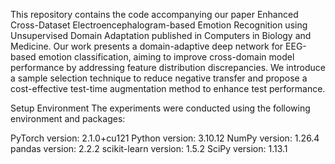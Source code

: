 This repository contains the code accompanying our paper Enhanced Cross-Dataset Electroencephalogram-based Emotion Recognition using Unsupervised Domain Adaptation published in Computers in Biology and Medicine. Our work presents a domain-adaptive deep network for EEG-based emotion classification, aiming to improve cross-domain model performance by addressing feature distribution discrepancies. We introduce a sample selection technique to reduce negative transfer and propose a cost-effective test-time augmentation method to enhance test performance.

Setup Environment
The experiments were conducted using the following environment and packages:

PyTorch version: 2.1.0+cu121
Python version: 3.10.12
NumPy version: 1.26.4
pandas version: 2.2.2
scikit-learn version: 1.5.2
SciPy version: 1.13.1

